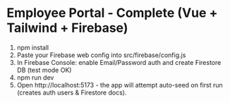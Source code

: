 # Employee Portal - Complete (Vue + Tailwind + Firebase)

1. npm install
2. Paste your Firebase web config into src/firebase/config.js
3. In Firebase Console: enable Email/Password auth and create Firestore DB (test mode OK)
4. npm run dev
5. Open http://localhost:5173 - the app will attempt auto-seed on first run (creates auth users & Firestore docs).
